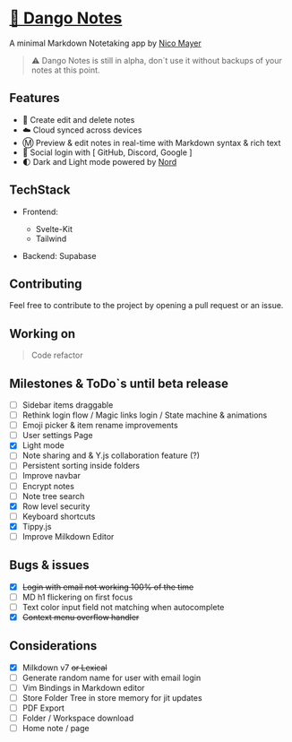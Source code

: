 # [🍡 Dango Notes](https://dango-notes.vercel.app)

A minimal Markdown Notetaking app by [Nico Mayer](https://github.com/Nico-Mayer)

> ⚠️ Dango Notes is still in alpha, don`t use it without backups of your notes at this point.

## Features

-   📃 Create edit and delete notes
-   ☁️ Cloud synced across devices
-   Ⓜ️ Preview & edit notes in real-time with Markdown syntax & rich text
-   👤 Social login with [ GitHub, Discord, Google ]
-   🌓 Dark and Light mode powered by [Nord](https://www.nordtheme.com/docs/colors-and-palettes)

## TechStack

-   Frontend:

    -   Svelte-Kit
    -   Tailwind

-   Backend: Supabase

## Contributing

Feel free to contribute to the project by opening a pull request or an issue.

## Working on

> Code refactor

## Milestones & ToDo`s until beta release

-   [ ] Sidebar items draggable
-   [ ] Rethink login flow / Magic links login / State machine & animations
-   [ ] Emoji picker & item rename improvements
-   [ ] User settings Page
-   [x] Light mode
-   [ ] Note sharing and & Y.js collaboration feature (?)
-   [ ] Persistent sorting inside folders
-   [ ] Improve navbar
-   [ ] Encrypt notes
-   [ ] Note tree search
-   [x] Row level security
-   [ ] Keyboard shortcuts
-   [x] Tippy.js
-   [ ] Improve Milkdown Editor

## Bugs & issues

-   [x] ~~Login with email not working 100% of the time~~
-   [ ] MD h1 flickering on first focus
-   [ ] Text color input field not matching when autocomplete
-   [x] ~~Context menu overflow handler~~

## Considerations

-   [x] Milkdown v7 ~~or Lexical~~
-   [ ] Generate random name for user with email login
-   [ ] Vim Bindings in Markdown editor
-   [ ] Store Folder Tree in store memory for jit updates
-   [ ] PDF Export
-   [ ] Folder / Workspace download
-   [ ] Home note / page
